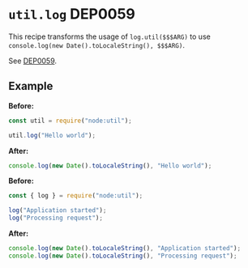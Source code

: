 # `util.log` DEP0059

This recipe transforms the usage of `log.util($$$ARG)` to use `console.log(new Date().toLocaleString(), $$$ARG)`.

See [DEP0059](https://nodejs.org/api/deprecations.html#DEP0059).

## Example

**Before:**

```js
const util = require("node:util");

util.log("Hello world");
```

**After:**

```js
console.log(new Date().toLocaleString(), "Hello world");
```

**Before:**

```js
const { log } = require("node:util");

log("Application started");
log("Processing request");
```

**After:**

```js
console.log(new Date().toLocaleString(), "Application started");
console.log(new Date().toLocaleString(), "Processing request");
```
